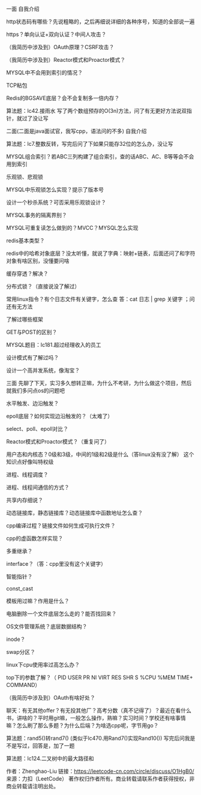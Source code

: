 一面
自我介绍

http状态码有哪些？先说粗略的，之后再细说详细的各种序号，知道的全部说一遍

https？单向认证+双向认证？中间人攻击？

（我简历中涉及到）OAuth原理？CSRF攻击？

（我简历中涉及到）Reactor模式和Proactor模式？

MYSQL中不会用到索引的情况？

TCP粘包

Redis的BGSAVE底层？会不会复制多一倍内存？

算法题：lc42.接雨水
写了两个数组预存的O(3n)方法，问了有无更好方法说双指针，就过了没让写

二面(二面是java面试官，我写cpp，语法问的不多)
自我介绍

算法题：lc7.整数反转，写完后问了下如果只能存32位的怎么办，没让写

MYSQL组合索引？若ABC三列构建了组合索引，查的话ABC、AC、B等等会不会用到索引

乐观锁、悲观锁

MYSQL中乐观锁怎么实现？提示了版本号

设计一个秒杀系统？可否采用乐观锁设计？

MYSQL事务的隔离界别？

MYSQL可重复读怎么做到的？MVCC？MYSQL怎么实现

redis基本类型？

redis中的哈希对象底层？没太听懂，就说了字典：映射+链表，后面还问了和字符对象有啥区别，没懂要问啥

缓存穿透？解决？

分布式锁？（直接说没了解过）

常用linux指令？有个日志文件有关键字，怎么查
答：cat 日志 | grep 关键字 ；问还有无方法

了解过哪些框架

GET与POST的区别？

MYSQL题目：lc181.超过经理收入的员工

设计模式有了解过吗？

设计一个高并发系统，像淘宝？

三面
先聊了下天，实习多久想转正嘛，为什么不考研，为什么做这个项目，然后就我们多问点os的问题吧

水平触发、边沿触发？

epoll底层？如何实现边沿触发的？（太难了）

select、poll、epoll对比？

Reactor模式和Proactor模式？（重复问了）

用户态和内核态？0级和3级，中间的1级和2级是什么（答linux没有没了解）
这个知识点好像叫特权级

进程、线程调度？

进程、线程间通信的方式？

共享内存细说？

动态链接库，静态链接库？动态链接库中函数地址怎么查？

cpp编译过程？链接文件如何生成可执行文件？

cpp的虚函数怎样实现？

多重继承？

interface？（答：cpp里没有这个关键字）

智能指针？

const_cast

模板用过嘛？作用是什么？

电脑删除一个文件底层怎么走的？能否找回来？

OS文件管理系统？底层数据结构？

inode？

swap分区？

linux下cpu使用率过高怎么办？

top下的参数了解？（ PID USER PR NI VIRT RES SHR S %CPU %MEM TIME+ COMMAND）

（我简历中涉及到）OAuth有啥好处？

聊天：有无其他offer？有无投其他厂？高考分数（真不记得了）？最近在看什么书，讲啥的？平时用git嘛，一般怎么操作，熟嘛？实习时间？学校还有啥事情嘛？怎么刷了那么多题？为什么后端？为啥选cpp呢，字节用go？

算法题：rand5()转rand7() (类似于lc470.用Rand7()实现Rand10())
写完后问我是不是写过，回答是，加了一题

算法题：lc124.二叉树中的最大路径和

作者：Zhenghao-Liu
链接：https://leetcode-cn.com/circle/discuss/O1HgB0/
来源：力扣（LeetCode）
著作权归作者所有。商业转载请联系作者获得授权，非商业转载请注明出处。